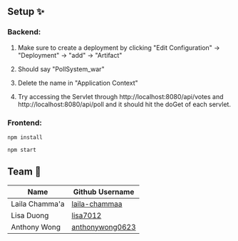 ## Setup ✨
### Backend:

1. Make sure to create a deployment by clicking "Edit Configuration" -> "Deployment" -> "add" -> "Artifact"

2. Should say "PollSystem_war"
 
3. Delete the name in "Application Context"

4. Try accessing the Servlet through http://localhost:8080/api/votes and http://localhost:8080/api/poll and it should hit the doGet of each servlet.

### Frontend:

`npm install`

`npm start`

## Team 🦄
| Name | Github Username |
|---|---|
| Laila Chamma'a | [laila-chammaa](https://github.com/laila-chammaa) |
| Lisa Duong | [lisa7012](https://github.com/lisa7012) |
| Anthony Wong | [anthonywong0623](https://github.com/anthonywong0623) |

